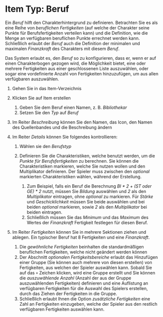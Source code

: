 <!--- This file is auto generated from module/manual/de/item_occupation.md -->
# Item Typ: Beruf

Ein _Beruf_ hilft den Charakterhintergrund zu definieren. Betrachten Sie es als eine Reihe von _beruflichen Fertigkeiten_ (auf welche der Charakter seine Punkte für Berufsfertigkeiten verteilen kann) und die Definition, wie die Menge an verfügbaren beruflichen Punkte errechnet werden kann. Schließlich erlaubt der _Beruf_ auch die Definition der minimalen und maximalen _Finanzkraft_ des Charakters mit diesem _Beruf_.

Das System erlaubt es, den _Beruf_ so zu konfigurieren, dass er, wenn er auf einen Charakterbogen gezogen wird, die Möglichkeit bietet, eine oder mehrere Fertigkeiten aus einer geschlossenen Liste auszuwählen, oder sogar eine vordefinierte Anzahl von Fertigkeiten hinzuzufügen, um aus allen verfügbaren auszuwählen.

1. Gehen Sie in das Item-Verzeichnis
2. Klicken Sie auf Item erstellen

	1. Geben Sie dem Beruf einen Namen, z. B. _Bibliothekar_
	2. Setzen Sie den _Typ_ auf _Beruf_

3. Im Reiter _Beschreibung_ können Sie den Namen, das Icon, den Namen des Quellenbandes und die Beschreibung ändern
4. Im Reiter _Details_ können Sie folgendes kontrollieren:

	1. Wählen sie den _Berufstyp_
	2. Definieren Sie die Charakteristiken, welche benutzt werden, um die _Punkte für Berufsfertigkeiten_ zu berechnen. Sie können die Charakteristiken markieren, welche Sie nutzen wollen und den Multiplikator definieren. Der Spieler muss zwischen den _optional_ markierten Charakteristiken wählen, während der Erstellung.

		1. Zum Beispiel, falls ein Beruf die Berechnung _BI * 2 + (ST oder GE) * 2_ nutzt, müssen Sie _Bildung_ auswählen und _2_ als den _Multiplikator_ eintragen, ohne _optional_ zu markieren. Für _Stärke_ und _Geschicklichkeit_ müssen Sie beide auswählen und bei beiden _optional_ markieren, sowie _2_ als den _Multiplikator_ bei beiden eintragen.
		2. Schließlich müssen Sie das _Minimum_ und das _Maximum_ des Wertes der _Finanzkraft_ Fertigkeit festlegen für diesen Beruf.

5. Im Reiter _Fertigkeiten_ können Sie in mehrere Sektionen ziehen und ablegen. Ein typischer Beruf hat 8 Fertigkeiten und eine _Finanzkraft_.

	1. Die _gewöhnliche Fertigkeiten_ beinhalten die standardmäßigen beruflichen Fertigkeiten, welche nicht geändert werden können
	2. Der Abschnitt _optionalen Fertigkeitsbereiche_ erlaubt das Hinzufügen einer Gruppe (Sie können auch mehrere von diesen erstellen) von Fertigkeiten, aus welchen der Spieler auswählen kann. Sobald Sie auf das `+` Zeichen klicken, wird eine Gruppe erstellt und Sie können die _auszuwählende Anzahl_ (Anzahl der aus der Gruppe auszuwählenden Fertigkeiten) definieren und eine Auflistung an verfügbaren Fertigkeiten für die Auswahl des Spielers erstellen, durch das Ziehen der Fertigkeiten in die Gruppe.
	3. Schließlich erlaubt Ihnen die Option _zusätzliche Fertigkeiten_ eine Zahl an Fertigkeiten einzugeben, welche der Spieler aus den restlich verfügbaren Fertigkeiten auswählen kann.
